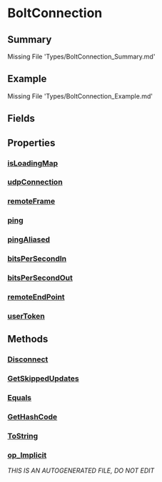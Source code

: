 # BoltConnection
## Summary
Missing File 'Types/BoltConnection_Summary.md'
## Example
Missing File 'Types/BoltConnection_Example.md'
## Fields
## Properties
### [isLoadingMap](BoltConnection/P/isLoadingMap.md)
### [udpConnection](BoltConnection/P/udpConnection.md)
### [remoteFrame](BoltConnection/P/remoteFrame.md)
### [ping](BoltConnection/P/ping.md)
### [pingAliased](BoltConnection/P/pingAliased.md)
### [bitsPerSecondIn](BoltConnection/P/bitsPerSecondIn.md)
### [bitsPerSecondOut](BoltConnection/P/bitsPerSecondOut.md)
### [remoteEndPoint](BoltConnection/P/remoteEndPoint.md)
### [userToken](BoltConnection/P/userToken.md)
## Methods
### [Disconnect](BoltConnection/M/Disconnect.md)
### [GetSkippedUpdates](BoltConnection/M/GetSkippedUpdates.md)
### [Equals](BoltConnection/M/Equals.md)
### [GetHashCode](BoltConnection/M/GetHashCode.md)
### [ToString](BoltConnection/M/ToString.md)
### [op_Implicit](BoltConnection/M/op_Implicit.md)

*THIS IS AN AUTOGENERATED FILE, DO NOT EDIT*
